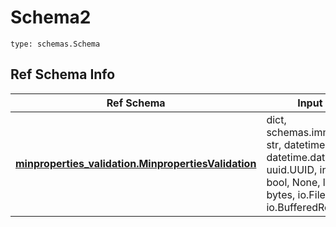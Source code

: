 # Schema2
```
type: schemas.Schema
```

## Ref Schema Info
Ref Schema | Input Type | Output Type
---------- | ---------- | -----------
[**minproperties_validation.MinpropertiesValidation**](../../../../../../../../components/schema/minproperties_validation.md) | dict, schemas.immutabledict, str, datetime.date, datetime.datetime, uuid.UUID, int, float, bool, None, list, tuple, bytes, io.FileIO, io.BufferedReader | schemas.immutabledict, str, float, int, bool, None, tuple, bytes, io.FileIO
